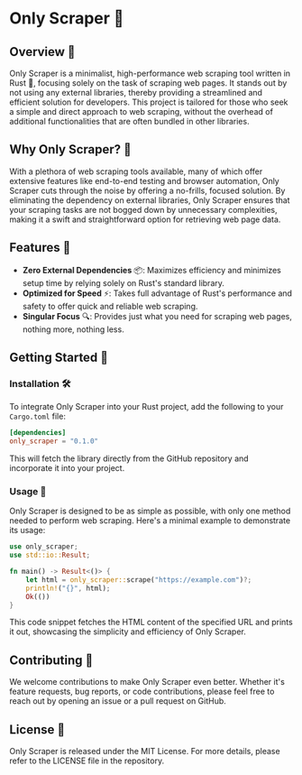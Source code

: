 # Only Scraper 🚀

## Overview 📖

Only Scraper is a minimalist, high-performance web scraping tool written in Rust 🦀, focusing solely on the task of scraping web pages. It stands out by not using any external libraries, thereby providing a streamlined and efficient solution for developers. This project is tailored for those who seek a simple and direct approach to web scraping, without the overhead of additional functionalities that are often bundled in other libraries.

## Why Only Scraper? 🤔

With a plethora of web scraping tools available, many of which offer extensive features like end-to-end testing and browser automation, Only Scraper cuts through the noise by offering a no-frills, focused solution. By eliminating the dependency on external libraries, Only Scraper ensures that your scraping tasks are not bogged down by unnecessary complexities, making it a swift and straightforward option for retrieving web page data.

## Features 🌟

- **Zero External Dependencies** 📦: Maximizes efficiency and minimizes setup time by relying solely on Rust's standard library.
- **Optimized for Speed** ⚡: Takes full advantage of Rust's performance and safety to offer quick and reliable web scraping.
- **Singular Focus** 🔍: Provides just what you need for scraping web pages, nothing more, nothing less.

## Getting Started 🚀

### Installation 🛠️

To integrate Only Scraper into your Rust project, add the following to your `Cargo.toml` file:

```toml
[dependencies]
only_scraper = "0.1.0"
```

This will fetch the library directly from the GitHub repository and incorporate it into your project.

### Usage 📝

Only Scraper is designed to be as simple as possible, with only one method needed to perform web scraping. Here's a minimal example to demonstrate its usage:

```rust
use only_scraper;
use std::io::Result;

fn main() -> Result<()> {
    let html = only_scraper::scrape("https://example.com")?;
    println!("{}", html);
    Ok(())
}
```

This code snippet fetches the HTML content of the specified URL and prints it out, showcasing the simplicity and efficiency of Only Scraper.

## Contributing 🤝

We welcome contributions to make Only Scraper even better. Whether it's feature requests, bug reports, or code contributions, please feel free to reach out by opening an issue or a pull request on GitHub.

## License 📄

Only Scraper is released under the MIT License. For more details, please refer to the LICENSE file in the repository.